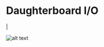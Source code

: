 # Daughterboard I/O
|

![alt text](https://raw.githubusercontent.com/username/projectname/branch/path/to/img.png)
